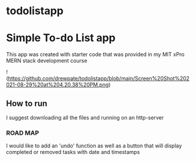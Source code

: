# todolistapp
# Simple To-do List app
This app was created with starter code that was provided in my MIT xPro MERN stack development course

!(https://github.com/drewpate/todolistapp/blob/main/Screen%20Shot%202021-08-29%20at%204.20.38%20PM.png)

## How to run

I suggest downloading all the files and running on an http-server

### ROAD MAP
I would like to add an 'undo' function as well as a button that will display completed or removed tasks with date and timestamps
